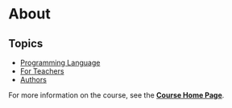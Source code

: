 # About

## Topics

* [Programming Language](/courses/csintro1/about/script)
* [For Teachers](/courses/csintro1/about/teachers)
* [Authors](/courses/csintro1/about/authors)

For more information on the course, see the **[Course Home Page](/courses/csintro1)**.
